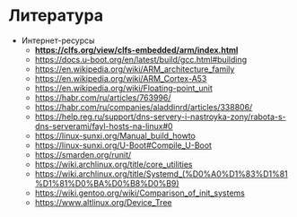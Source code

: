 # Литература

- Интернет-ресурсы
  - **<https://clfs.org/view/clfs-embedded/arm/index.html>**
  - <https://docs.u-boot.org/en/latest/build/gcc.html#building>
  - <https://en.wikipedia.org/wiki/ARM_architecture_family>
  - <https://en.wikipedia.org/wiki/ARM_Cortex-A53>
  - <https://en.wikipedia.org/wiki/Floating-point_unit>
  - <https://habr.com/ru/articles/763996/>
  - <https://habr.com/ru/companies/aladdinrd/articles/338806/>
  - <https://help.reg.ru/support/dns-servery-i-nastroyka-zony/rabota-s-dns-serverami/fayl-hosts-na-linux#0>
  - <https://linux-sunxi.org/Manual_build_howto>
  - <https://linux-sunxi.org/U-Boot#Compile_U-Boot>
  - <https://smarden.org/runit/>
  - <https://wiki.archlinux.org/title/core_utilities>
  - <https://wiki.archlinux.org/title/Systemd_(%D0%A0%D1%83%D1%81%D1%81%D0%BA%D0%B8%D0%B9)>
  - <https://wiki.gentoo.org/wiki/Comparison_of_init_systems>
  - <https://www.altlinux.org/Device_Tree>
